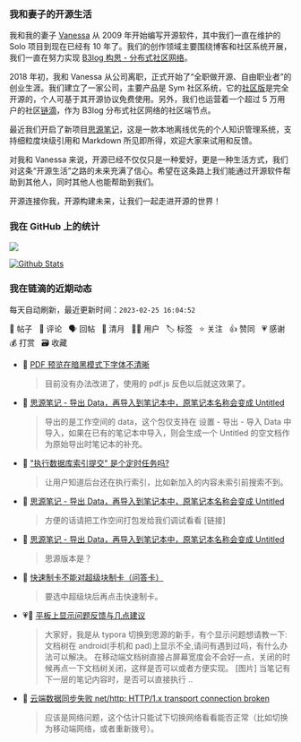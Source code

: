 ### 我和妻子的开源生活

我和我的妻子 [Vanessa](https://github.com/Vanessa219) 从 2009 年开始编写开源软件，其中我们一直在维护的 Solo 项目到现在已经有 10 年了。我们的创作领域主要围绕博客和社区系统开展，我们一直在努力实现 [B3log 构思 - 分布式社区网络](https://ld246.com/article/1546941897596)。

2018 年初，我和 Vanessa 从公司离职，正式开始了“全职做开源、自由职业者”的创业生涯。我们建立了一家公司，主要产品是 Sym 社区系统，它的[社区版](https://github.com/88250/symphony)是完全开源的，个人可基于其开源协议免费使用。另外，我们也运营着一个超过 5 万用户的社区[链滴](https://ld246.com)，作为 B3log 分布式社区网络的社区端节点。

最近我们开启了新项目[思源笔记](https://github.com/siyuan-note/siyuan)，这是一款本地离线优先的个人知识管理系统，支持细粒度块级引用和 Markdown 所见即所得，欢迎大家来试用和反馈。

对我和 Vanessa 来说，开源已经不仅仅只是一种爱好，更是一种生活方式，我们对这条“开源生活”之路的未来充满了信心。希望在这条路上我们能通过开源软件帮助到其他人，同时其他人也能帮助到我们。

开源连接你我，开源构建未来，让我们一起走进开源的世界！

### 我在 GitHub 上的统计

<a title="Hits" target="_blank" href="https://github.com/88250/88250"><img src="https://hits.b3log.org/88250/88250.svg"></a>

[![Github Stats](https://github-readme-stats.vercel.app/api?username=88250&theme=tokyonight&show_icons=true)](https://github.com/88250)

<!--events start -->

### 我在链滴的近期动态

每天自动刷新，最近更新时间：`2023-02-25 16:04:52`

📝 帖子 &nbsp; 💬 评论 &nbsp; 🗣 回帖 &nbsp; 🌙 清月 &nbsp; 👨‍💻 用户 &nbsp; 🏷️ 标签 &nbsp; ⭐️ 关注 &nbsp; 👍 赞同 &nbsp; 💗 感谢 &nbsp; 💰 打赏 &nbsp; 🗃 收藏

* 💬 [PDF 预览在暗黑模式下字体不清晰](https://ld246.com/article/1677305924848/comment/1677306889375#comments)

  > 目前没有办法改进了，使用的 pdf.js 反色以后就这效果了。
* 💬 [思源笔记 - 导出 Data，再导入到笔记本中，原笔记本名称会变成 Untitled](https://ld246.com/article/1677294048320/comment/1677303035864#comments)

  > 导出的是工作空间的 data，这个包仅支持在 设置 - 导出 - 导入 Data 中导入，如果在已有的笔记本中导入，则会生成一个 Untitled 的空文档作为原始导出时笔记本的补充。
* 💬 ["执行数据库索引提交" 是个定时任务吗?](https://ld246.com/article/1677138142393/comment/1677301891114#comments)

  > 让用户知道后台还在执行索引，比如新加入的内容未索引前搜索不到。
* 💬 [思源笔记 - 导出 Data，再导入到笔记本中，原笔记本名称会变成 Untitled](https://ld246.com/article/1677294048320/comment/1677297291639#comments)

  > 方便的话请把工作空间打包发给我们调试看看 [链接]
* 💬 [思源笔记 - 导出 Data，再导入到笔记本中，原笔记本名称会变成 Untitled](https://ld246.com/article/1677294048320/comment/1677296978661#comments)

  > 思源版本是？
* 💬 [快速制卡不能对超级块制卡（问答卡）](https://ld246.com/article/1677296245702/comment/1677296925390#comments)

  > 要选中超级块后再点击快速制卡。
* 💗📝 [平板上显示问题反馈与几点建议](https://ld246.com/article/1677266190722)

  > 大家好，我是从 typora 切换到思源的新手，有个显示问题想请教一下: 文档树在 android(手机和 pad)上显示不全,请问有遇到过吗，有什么办法可以解决。 在移动端文档树直接占屏幕宽度会不会好一点，关闭的时候再点一下文档树关闭，这样是否可以或者方便实现。 [图片] 当笔记有下一层的笔记内容时，是否可以直接执行 ..
* 💬 [云端数据同步失败 net/http: HTTP/1.x transport connection broken](https://ld246.com/article/1677253690278/comment/1677253844402#comments)

  > 应该是网络问题，这个估计只能试下切换网络看看能否正常（比如切换为移动端网络，或者重新拨号）。


<!--events end -->
